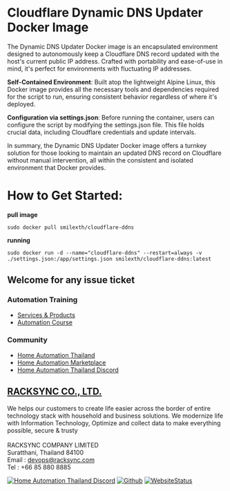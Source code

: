 # Cloudflare Dynamic DNS Updater Docker Image
The Dynamic DNS Updater Docker image is an encapsulated environment designed to autonomously keep a Cloudflare DNS record updated with the host's current public IP address. Crafted with portability and ease-of-use in mind, it's perfect for environments with fluctuating IP addresses.


**Self-Contained Environment**: Built atop the lightweight Alpine Linux, this Docker image provides all the necessary tools and dependencies required for the script to run, ensuring consistent behavior regardless of where it's deployed.

**Configuration via settings.json**: Before running the container, users can configure the script by modifying the settings.json file. This file holds crucial data, including Cloudflare credentials and update intervals.



In summary, the Dynamic DNS Updater Docker image offers a turnkey solution for those looking to maintain an updated DNS record on Cloudflare without manual intervention, all within the consistent and isolated environment that Docker provides.

# How to Get Started:

**pull image**

```sudo docker pull smilexth/cloudflare-ddns```

**running**

```sudo docker run -d --name="cloudflare-ddns" --restart=always -v ./settings.json:/app/settings.json smilexth/cloudflare-ddns:latest```


## Welcome for any issue ticket

### Automation Training

- [Services & Products](http://racksync.com)
- [Automation Course](https://facebook.com/racksync)

### Community

- [Home Automation Thailand](https://www.facebook.com/groups/hathailand)
- [Home Automation Marketplace](https://www.facebook.com/groups/hatmarketplace)
- [Home Automation Thailand Discord](https://discord.gg/Wc5CwnWkp4) 

## [RACKSYNC CO., LTD.](https://racksync.com)

We helps our customers to create life easier across the border of entire technology stack with household and business solutions. We modernize life with Information Technology, Optimize and collect data to make everything possible, secure & trusty
\
\
RACKSYNC COMPANY LIMITED \
Suratthani, Thailand 84100 \
Email : devops@racksync.com \
Tel : +66 85 880 8885 

[![Home Automation Thailand Discord](https://img.shields.io/discord/986181205504438345?style=for-the-badge)](https://discord.gg/Wc5CwnWkp4) [![Github](https://img.shields.io/github/followers/racksync?style=for-the-badge)](https://github.com/racksync) 
[![WebsiteStatus](https://img.shields.io/website?down_color=grey&down_message=Offline&style=for-the-badge&up_color=green&up_message=Online&url=https%3A%2F%2Fracksync.com)](https://racksync.com)